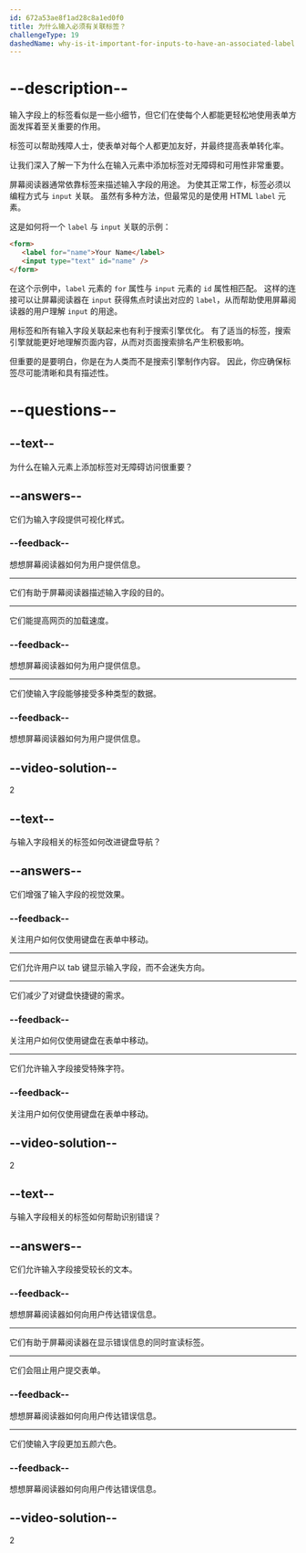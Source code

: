 ```yaml
---
id: 672a53ae8f1ad28c8a1ed0f0
title: 为什么输入必须有关联标签？
challengeType: 19
dashedName: why-is-it-important-for-inputs-to-have-an-associated-label
---
```


# --description--

输入字段上的标签看似是一些小细节，但它们在使每个人都能更轻松地使用表单方面发挥着至关重要的作用。

标签可以帮助残障人士，使表单对每个人都更加友好，并最终提高表单转化率。

让我们深入了解一下为什么在输入元素中添加标签对无障碍和可用性非常重要。

屏幕阅读器通常依靠标签来描述输入字段的用途。 为使其正常工作，标签必须以编程方式与 `input` 关联。 虽然有多种方法，但最常见的是使用 HTML `label` 元素。

这是如何将一个 `label` 与 `input` 关联的示例：

```html
<form>
   <label for="name">Your Name</label>
   <input type="text" id="name" />
</form>
```

在这个示例中，`label` 元素的 `for` 属性与 `input` 元素的 `id` 属性相匹配。 这样的连接可以让屏幕阅读器在 `input` 获得焦点时读出对应的 `label`，从而帮助使用屏幕阅读器的用户理解 `input` 的用途。

用标签和所有输入字段关联起来也有利于搜索引擎优化。  有了适当的标签，搜索引擎就能更好地理解页面内容，从而对页面搜索排名产生积极影响。

但重要的是要明白，你是在为人类而不是搜索引擎制作内容。 因此，你应确保标签尽可能清晰和具有描述性。

# --questions--

## --text--

为什么在输入元素上添加标签对无障碍访问很重要？

## --answers--

它们为输入字段提供可视化样式。

### --feedback--

想想屏幕阅读器如何为用户提供信息。

---

它们有助于屏幕阅读器描述输入字段的目的。

---

它们能提高网页的加载速度。

### --feedback--

想想屏幕阅读器如何为用户提供信息。

---

它们使输入字段能够接受多种类型的数据。

### --feedback--

想想屏幕阅读器如何为用户提供信息。

## --video-solution--

2

## --text--

与输入字段相关的标签如何改进键盘导航？

## --answers--

它们增强了输入字段的视觉效果。

### --feedback--

关注用户如何仅使用键盘在表单中移动。

---

它们允许用户以 tab 键显示输入字段，而不会迷失方向。

---

它们减少了对键盘快捷键的需求。

### --feedback--

关注用户如何仅使用键盘在表单中移动。

---

它们允许输入字段接受特殊字符。

### --feedback--

关注用户如何仅使用键盘在表单中移动。

## --video-solution--

2

## --text--

与输入字段相关的标签如何帮助识别错误？

## --answers--

它们允许输入字段接受较长的文本。

### --feedback--

想想屏幕阅读器如何向用户传达错误信息。

---

它们有助于屏幕阅读器在显示错误信息的同时宣读标签。

---

它们会阻止用户提交表单。

### --feedback--

想想屏幕阅读器如何向用户传达错误信息。

---

它们使输入字段更加五颜六色。

### --feedback--

想想屏幕阅读器如何向用户传达错误信息。

## --video-solution--

2
